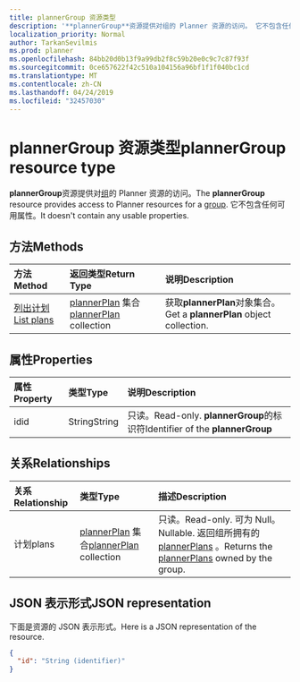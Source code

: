 ```yaml
---
title: plannerGroup 资源类型
description: '**plannerGroup**资源提供对组的 Planner 资源的访问。 它不包含任何可用属性。'
localization_priority: Normal
author: TarkanSevilmis
ms.prod: planner
ms.openlocfilehash: 84bb20d0b13f9a99db2f8c59b20e0c9c7c87f93f
ms.sourcegitcommit: 0ce657622f42c510a104156a96bf1f1f040bc1cd
ms.translationtype: MT
ms.contentlocale: zh-CN
ms.lasthandoff: 04/24/2019
ms.locfileid: "32457030"
---
```

# <a name="plannergroup-resource-type"></a><span data-ttu-id="1ff69-104">plannerGroup 资源类型</span><span class="sxs-lookup"><span data-stu-id="1ff69-104">plannerGroup resource type</span></span>

<span data-ttu-id="1ff69-105">**plannerGroup**资源提供对[组](group.md)的 Planner 资源的访问。</span><span class="sxs-lookup"><span data-stu-id="1ff69-105">The **plannerGroup** resource provides access to Planner resources for a [group](group.md).</span></span> <span data-ttu-id="1ff69-106">它不包含任何可用属性。</span><span class="sxs-lookup"><span data-stu-id="1ff69-106">It doesn't contain any usable properties.</span></span>

## <a name="methods"></a><span data-ttu-id="1ff69-107">方法</span><span class="sxs-lookup"><span data-stu-id="1ff69-107">Methods</span></span>

| <span data-ttu-id="1ff69-108">方法</span><span class="sxs-lookup"><span data-stu-id="1ff69-108">Method</span></span>           | <span data-ttu-id="1ff69-109">返回类型</span><span class="sxs-lookup"><span data-stu-id="1ff69-109">Return Type</span></span>    |<span data-ttu-id="1ff69-110">说明</span><span class="sxs-lookup"><span data-stu-id="1ff69-110">Description</span></span>|
|:---------------|:--------|:----------|
|[<span data-ttu-id="1ff69-111">列出计划</span><span class="sxs-lookup"><span data-stu-id="1ff69-111">List plans</span></span>](../api/plannergroup-list-plans.md) |<span data-ttu-id="1ff69-112">[plannerPlan](plannerplan.md) 集合</span><span class="sxs-lookup"><span data-stu-id="1ff69-112">[plannerPlan](plannerplan.md) collection</span></span>| <span data-ttu-id="1ff69-113">获取**plannerPlan**对象集合。</span><span class="sxs-lookup"><span data-stu-id="1ff69-113">Get a **plannerPlan** object collection.</span></span>|

## <a name="properties"></a><span data-ttu-id="1ff69-114">属性</span><span class="sxs-lookup"><span data-stu-id="1ff69-114">Properties</span></span>
| <span data-ttu-id="1ff69-115">属性</span><span class="sxs-lookup"><span data-stu-id="1ff69-115">Property</span></span>     | <span data-ttu-id="1ff69-116">类型</span><span class="sxs-lookup"><span data-stu-id="1ff69-116">Type</span></span>   |<span data-ttu-id="1ff69-117">说明</span><span class="sxs-lookup"><span data-stu-id="1ff69-117">Description</span></span>|
|:---------------|:--------|:----------|
|<span data-ttu-id="1ff69-118">id</span><span class="sxs-lookup"><span data-stu-id="1ff69-118">id</span></span>|<span data-ttu-id="1ff69-119">String</span><span class="sxs-lookup"><span data-stu-id="1ff69-119">String</span></span>| <span data-ttu-id="1ff69-120">只读。</span><span class="sxs-lookup"><span data-stu-id="1ff69-120">Read-only.</span></span> <span data-ttu-id="1ff69-121">**plannerGroup**的标识符</span><span class="sxs-lookup"><span data-stu-id="1ff69-121">Identifier of the **plannerGroup**</span></span>|

## <a name="relationships"></a><span data-ttu-id="1ff69-122">关系</span><span class="sxs-lookup"><span data-stu-id="1ff69-122">Relationships</span></span>
| <span data-ttu-id="1ff69-123">关系</span><span class="sxs-lookup"><span data-stu-id="1ff69-123">Relationship</span></span> | <span data-ttu-id="1ff69-124">类型</span><span class="sxs-lookup"><span data-stu-id="1ff69-124">Type</span></span>   |<span data-ttu-id="1ff69-125">描述</span><span class="sxs-lookup"><span data-stu-id="1ff69-125">Description</span></span>|
|:---------------|:--------|:----------|
|<span data-ttu-id="1ff69-126">计划</span><span class="sxs-lookup"><span data-stu-id="1ff69-126">plans</span></span>|<span data-ttu-id="1ff69-127">[plannerPlan](plannerplan.md) 集合</span><span class="sxs-lookup"><span data-stu-id="1ff69-127">[plannerPlan](plannerplan.md) collection</span></span>| <span data-ttu-id="1ff69-128">只读。</span><span class="sxs-lookup"><span data-stu-id="1ff69-128">Read-only.</span></span> <span data-ttu-id="1ff69-129">可为 Null。</span><span class="sxs-lookup"><span data-stu-id="1ff69-129">Nullable.</span></span> <span data-ttu-id="1ff69-130">返回组所拥有的[plannerPlans](plannerplan.md) 。</span><span class="sxs-lookup"><span data-stu-id="1ff69-130">Returns the [plannerPlans](plannerplan.md) owned by the group.</span></span>|

## <a name="json-representation"></a><span data-ttu-id="1ff69-131">JSON 表示形式</span><span class="sxs-lookup"><span data-stu-id="1ff69-131">JSON representation</span></span>
<span data-ttu-id="1ff69-132">下面是资源的 JSON 表示形式。</span><span class="sxs-lookup"><span data-stu-id="1ff69-132">Here is a JSON representation of the resource.</span></span>

<!-- {
  "blockType": "resource",
  "baseType": "microsoft.graph.entity",
  "optionalProperties": [

  ],
  "@odata.type": "microsoft.graph.plannerGroup"
}-->

```json
{
  "id": "String (identifier)"
}

```

<!-- uuid: 8fcb5dbc-d5aa-4681-8e31-b001d5168d79
2015-10-25 14:57:30 UTC -->
<!-- {
  "type": "#page.annotation",
  "description": "plannerGroup resource",
  "keywords": "",
  "section": "documentation",
  "tocPath": ""
}-->
